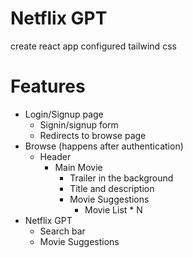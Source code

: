 # Netflix GPT

create react app
configured tailwind css

# Features
- Login/Signup page
  - Signin/signup form 
  - Redirects to browse page
- Browse (happens after authentication)
  - Header
    - Main Movie
      - Trailer in the background
      - Title and description
      - Movie Suggestions
        - Movie List * N
- Netflix GPT
  - Search bar
  - Movie Suggestions